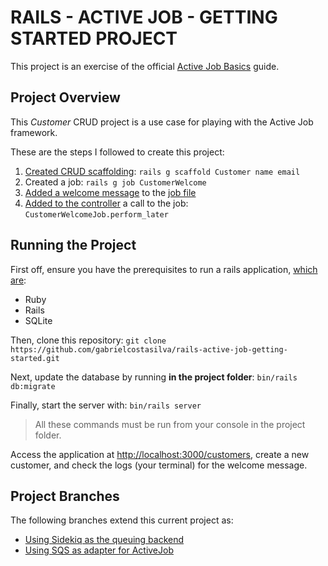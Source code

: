 # RAILS - ACTIVE JOB - GETTING STARTED PROJECT
This project is an exercise of the official [Active Job Basics](https://guides.rubyonrails.org/active_job_basics.html) guide.

## Project Overview
This _Customer_ CRUD project is a use case for playing with the Active Job framework. 

These are the steps I followed to create this project:
1. [Created CRUD scaffolding](https://github.com/gabrielcostasilva/rails-active-job-getting-started/commit/d51755adaa534a08be04017b24db48f48942632e): `rails g scaffold Customer name email`
2. Created a job: `rails g job CustomerWelcome`
3. [Added a welcome message](https://github.com/gabrielcostasilva/rails-active-job-getting-started/commit/7bd88f5d4e270d278f0073508d4b9f13053b0c08) to the [job file](./app/jobs/customer_welcome_job.rb)
4. [Added to the controller](https://github.com/gabrielcostasilva/rails-active-job-getting-started/commit/34bff6736c356684d6ec0227fdb2adb23cbabb01) a call to the job: `CustomerWelcomeJob.perform_later`

## Running the Project
First off, ensure you have the prerequisites to run a rails application, [which are](https://guides.rubyonrails.org/getting_started.html#creating-a-new-rails-project-installing-rails):
- Ruby
- Rails
- SQLite

Then, clone this repository: `git clone https://github.com/gabrielcostasilva/rails-active-job-getting-started.git`

Next, update the database by running **in the project folder**: `bin/rails db:migrate`

Finally, start the server with: `bin/rails server`

> All these commands must be run from your console in the project folder.

Access the application at [http://localhost:3000/customers](http://localhost:3000/customers), create a new customer, and check the logs (your terminal) for the welcome message.

## Project Branches

The following branches extend this current project as:

- [Using Sidekiq as the queuing backend]([https://github.com/gabrielcostasilva/rails-getting-started/tree/auth-devise](https://github.com/gabrielcostasilva/rails-active-job-getting-started/tree/sidekiq))
- [Using SQS as adapter for ActiveJob]([https://github.com/gabrielcostasilva/rails-getting-started/tree/postgres](https://github.com/gabrielcostasilva/rails-active-job-getting-started/tree/sqs))
